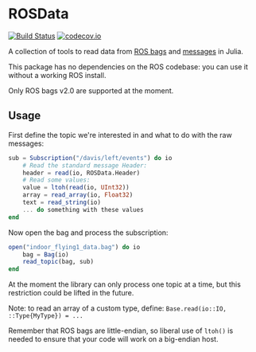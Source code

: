 # ROSData

[![Build Status](https://travis-ci.org/damiendr/ROSData.jl.svg?branch=master)](https://travis-ci.org/damiendr/ROSData.jl) [![codecov.io](http://codecov.io/github/damiendr/ROSData.jl/coverage.svg?branch=master)](http://codecov.io/github/damiendr/ROSData.jl?branch=master)

A collection of tools to read data from [ROS bags](http://wiki.ros.org/Bags/) and [messages](http://wiki.ros.org/Messages) in Julia.

This package has no dependencies on the ROS codebase: you can use it without a working ROS install.

Only ROS bags v2.0 are supported at the moment.

## Usage

First define the topic we're interested in and what to do with the raw messages:
```julia
sub = Subscription("/davis/left/events") do io
    # Read the standard message Header:
    header = read(io, ROSData.Header)
    # Read some values:
    value = ltoh(read(io, UInt32))
    array = read_array(io, Float32)
    text = read_string(io)
    ... do something with these values
end
```

Now open the bag and process the subscription:
```julia
open("indoor_flying1_data.bag") do io
    bag = Bag(io)
    read_topic(bag, sub)
end
```

At the moment the library can only process one topic at a time, but this restriction could be lifted in the future.

Note: to read an array of a custom type, define: `Base.read(io::IO, ::Type{MyType}) = ...`

Remember that ROS bags are little-endian, so liberal use of `ltoh()` is needed to ensure that your code will work on a big-endian host.

